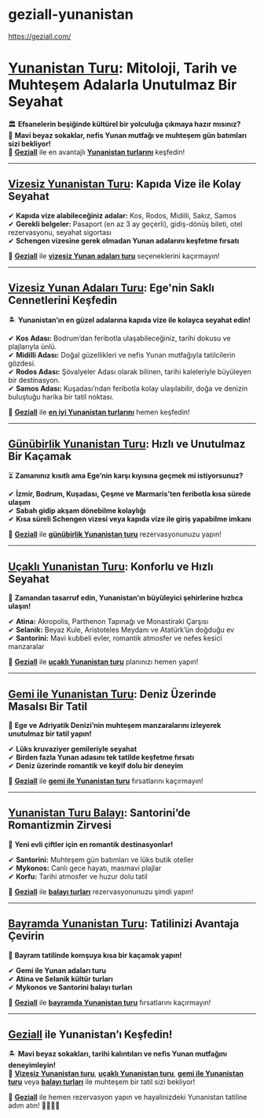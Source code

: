 # geziall-yunanistan
https://geziall.com/

# **[Yunanistan Turu](https://geziall.com/): Mitoloji, Tarih ve Muhteşem Adalarla Unutulmaz Bir Seyahat**  

🏛 **Efsanelerin beşiğinde kültürel bir yolculuğa çıkmaya hazır mısınız?**  
🌊 **Mavi beyaz sokaklar, nefis Yunan mutfağı ve muhteşem gün batımları sizi bekliyor!**  
📍 **[Geziall](https://geziall.com/)** ile en avantajlı **[Yunanistan turlarını](https://geziall.com/)** keşfedin!  

---

## **[Vizesiz Yunanistan Turu](https://geziall.com/): Kapıda Vize ile Kolay Seyahat**  

✔ **Kapıda vize alabileceğiniz adalar:** Kos, Rodos, Midilli, Sakız, Samos  
✔ **Gerekli belgeler:** Pasaport (en az 3 ay geçerli), gidiş-dönüş bileti, otel rezervasyonu, seyahat sigortası  
✔ **Schengen vizesine gerek olmadan Yunan adalarını keşfetme fırsatı**  

📌 **[Geziall](https://geziall.com/)** ile **[vizesiz Yunan adaları turu](https://geziall.com/)** seçeneklerini kaçırmayın!  

---

## **[Vizesiz Yunan Adaları Turu](https://geziall.com/): Ege'nin Saklı Cennetlerini Keşfedin**  

🏝 **Yunanistan’ın en güzel adalarına kapıda vize ile kolayca seyahat edin!**  

✔ **Kos Adası:** Bodrum’dan feribotla ulaşabileceğiniz, tarihi dokusu ve plajlarıyla ünlü.  
✔ **Midilli Adası:** Doğal güzellikleri ve nefis Yunan mutfağıyla tatilcilerin gözdesi.  
✔ **Rodos Adası:** Şövalyeler Adası olarak bilinen, tarihi kaleleriyle büyüleyen bir destinasyon.  
✔ **Samos Adası:** Kuşadası’ndan feribotla kolay ulaşılabilir, doğa ve denizin buluştuğu harika bir tatil noktası.  

📌 **[Geziall](https://geziall.com/)** ile **[en iyi Yunanistan turlarını](https://geziall.com/)** hemen keşfedin!  

---

## **[Günübirlik Yunanistan Turu](https://geziall.com/): Hızlı ve Unutulmaz Bir Kaçamak**  

⏳ **Zamanınız kısıtlı ama Ege’nin karşı kıyısına geçmek mi istiyorsunuz?**  

✔ **İzmir, Bodrum, Kuşadası, Çeşme ve Marmaris’ten feribotla kısa sürede ulaşım**  
✔ **Sabah gidip akşam dönebilme kolaylığı**  
✔ **Kısa süreli Schengen vizesi veya kapıda vize ile giriş yapabilme imkanı**  

📌 **[Geziall](https://geziall.com/)** ile **[günübirlik Yunanistan turu](https://geziall.com/)** rezervasyonunuzu yapın!  

---

## **[Uçaklı Yunanistan Turu](https://geziall.com/): Konforlu ve Hızlı Seyahat**  

🛫 **Zamandan tasarruf edin, Yunanistan’ın büyüleyici şehirlerine hızlıca ulaşın!**  

✔ **Atina:** Akropolis, Parthenon Tapınağı ve Monastiraki Çarşısı  
✔ **Selanik:** Beyaz Kule, Aristoteles Meydanı ve Atatürk’ün doğduğu ev  
✔ **Santorini:** Mavi kubbeli evler, romantik atmosfer ve nefes kesici manzaralar  

📌 **[Geziall](https://geziall.com/)** ile **[uçaklı Yunanistan turu](https://geziall.com/)** planınızı hemen yapın!  

---

## **[Gemi ile Yunanistan Turu](https://geziall.com/): Deniz Üzerinde Masalsı Bir Tatil**  

🚢 **Ege ve Adriyatik Denizi’nin muhteşem manzaralarını izleyerek unutulmaz bir tatil yapın!**  

✔ **Lüks kruvaziyer gemileriyle seyahat**  
✔ **Birden fazla Yunan adasını tek tatilde keşfetme fırsatı**  
✔ **Deniz üzerinde romantik ve keyif dolu bir deneyim**  

📌 **[Geziall](https://geziall.com/)** ile **[gemi ile Yunanistan turu](https://geziall.com/)** fırsatlarını kaçırmayın!  

---

## **[Yunanistan Turu Balayı](https://geziall.com/): Santorini’de Romantizmin Zirvesi**  

💑 **Yeni evli çiftler için en romantik destinasyonlar!**  

✔ **Santorini:** Muhteşem gün batımları ve lüks butik oteller  
✔ **Mykonos:** Canlı gece hayatı, masmavi plajlar  
✔ **Korfu:** Tarihi atmosfer ve huzur dolu tatil  

📌 **[Geziall](https://geziall.com/)** ile **[balayı turları](https://geziall.com/)** rezervasyonunuzu şimdi yapın!  

---

## **[Bayramda Yunanistan Turu](https://geziall.com/): Tatilinizi Avantaja Çevirin**  

🎉 **Bayram tatilinde komşuya kısa bir kaçamak yapın!**  

✔ **Gemi ile Yunan adaları turu**  
✔ **Atina ve Selanik kültür turları**  
✔ **Mykonos ve Santorini balayı turları**  

📌 **[Geziall](https://geziall.com/)** ile **[bayramda Yunanistan turu](https://geziall.com/)** fırsatlarını kaçırmayın!  

---

## **[Geziall](https://geziall.com/) ile Yunanistan’ı Keşfedin!**  

🏝 **Mavi beyaz sokakları, tarihi kalıntıları ve nefis Yunan mutfağını deneyimleyin!**  
📍 **[Vizesiz Yunanistan turu](https://geziall.com/)**, **[uçaklı Yunanistan turu](https://geziall.com/)**, **[gemi ile Yunanistan turu](https://geziall.com/)** veya **[balayı turları](https://geziall.com/)** ile muhteşem bir tatil sizi bekliyor!  

📌 **[Geziall](https://geziall.com/)** ile hemen rezervasyon yapın ve hayalinizdeki Yunanistan tatiline adım atın! 🚀🌊🇬🇷  

